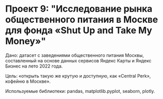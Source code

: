 # Проект 9: "Исследование рынка общественного питания в Москве для фонда «Shut Up and Take My Money»"

Дано: датасет с заведениями общественного питания Москвы, составленный на основе данных сервисов Яндекс Карты и Яндекс Бизнес на лето 2022 года.

Цель: «открыть такую же крутую и доступную, как «Central Perk», кофейню в Москве».

Используемые библиотеки: pandas, matplotlib.pyplot, seaborn, plotly.
